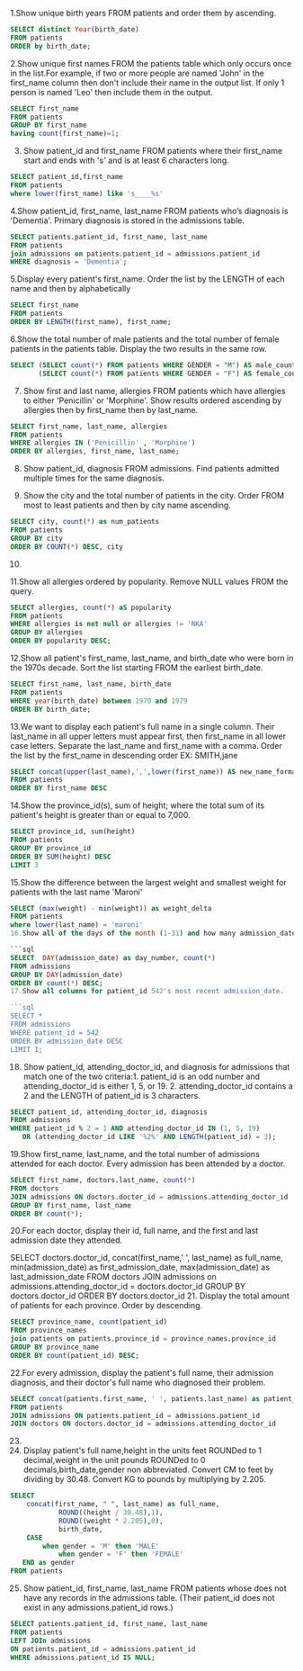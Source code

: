1.Show unique birth years FROM patients and order them by ascending.

```sql
SELECT distinct Year(birth_date)
FROM patients
ORDER by birth_date;
```
2.Show unique first names FROM the patients table which only occurs once in the list.For example, if two or more people are named 'John' in the first_name column then don't include their name in the output list. If only 1 person is named 'Leo' then include them in the output.

```sql
SELECT first_name
FROM patients
GROUP BY first_name
having count(first_name)=1;
```
3. Show patient_id and first_name FROM patients where their first_name start and ends with 's' and is at least 6 characters long.

```sql
SELECT patient_id,first_name 
FROM patients
where lower(first_name) like 's____%s'
```
4.Show patient_id, first_name, last_name FROM patients who’s diagnosis is 'Dementia'. Primary diagnosis is stored in the admissions table.

```sql
SELECT patients.patient_id, first_name, last_name
FROM patients
join admissions on patients.patient_id = admissions.patient_id
WHERE diagnosis = 'Dementia';
```
5.Display every patient's first_name. Order the list by the LENGTH of each name and then by alphabetically

```sql
SELECT first_name 
FROM patients
ORDER BY LENGTH(first_name), first_name;
```

6.Show the total number of male patients and the total number of female patients in the patients table. Display the two results in the same row.

```sql
SELECT (SELECT count(*) FROM patients WHERE GENDER = "M") AS male_count,
	   (SELECT count(*) FROM patients WHERE GENDER = "F") AS female_count;
```
7. Show first and last name, allergies FROM patients which have allergies to either 'Penicillin' or 'Morphine'. Show results ordered ascending by allergies then by first_name then by last_name.

```sql
SELECT first_name, last_name, allergies
FROM patients
WHERE allergies IN ('Penicillin' , 'Morphine')
ORDER BY allergies, first_name, last_name;
```

8. Show patient_id, diagnosis FROM admissions. Find patients admitted multiple times for the same diagnosis.

9. Show the city and the total number of patients in the city. Order FROM most to least patients and then by city name ascending.

```sql
SELECT city, count(*) as num_patients
FROM patients
GROUP BY city
ORDER BY COUNT(*) DESC, city
```
10.

11.Show all allergies ordered by popularity. Remove NULL values FROM the query.

```sql
SELECT allergies, count(*) aS popularity
FROM patients
WHERE allergies is not null or allergies != 'NKA'
GROUP BY allergies
ORDER BY popularity DESC;
```
12.Show all patient's first_name, last_name, and birth_date who were born in the 1970s decade. Sort the list starting FROM the earliest birth_date.

```sql
SELECT first_name, last_name, birth_date
FROM patients
WHERE year(birth_date) between 1970 and 1979
ORDER BY birth_date;
```
13.We want to display each patient's full name in a single column. Their last_name in all upper letters must appear first, then first_name in all lower case letters. Separate the last_name and first_name with a comma. Order the list by the first_name in descending order  EX: SMITH,jane

```sql
SELECT concat(upper(last_name),',',lower(first_name)) AS new_name_format
FROM patients
ORDER BY first_name DESC
```
14.Show the province_id(s), sum of height; where the total sum of its patient's height is greater than or equal to 7,000.

``` sql
SELECT province_id, sum(height)
FROM patients
GROUP BY province_id
ORDER BY SUM(height) DESC
LIMIT 3
```
15.Show the difference between the largest weight and smallest weight for patients with the last name 'Maroni'


```sql
SELECT (max(weight) - min(weight)) as weight_delta
FROM patients
where lower(last_name) = 'maroni'
16.Show all of the days of the month (1-31) and how many admission_dates occurred on that day. Sort by the day with most admissions to least admissions.

```sql
SELECT  DAY(admission_date) as day_number, count(*)
FROM admissions
GROUP BY DAY(admission_date)
ORDER BY count(*) DESC;
17.Show all columns for patient_id 542's most recent admission_date.

```sql
SELECT *
FROM admissions
WHERE patient_id = 542
ORDER BY admission_date DESC
LIMIT 1;
```
18. Show patient_id, attending_doctor_id, and diagnosis for admissions that match one of the two criteria:1. patient_id is an odd number and attending_doctor_id is either 1, 5, or 19. 2. attending_doctor_id contains a 2 and the LENGTH of patient_id is 3 characters.

```sql
SELECT patient_id, attending_doctor_id, diagnosis
FROM admissions
WHERE patient_id % 2 = 1 AND attending_doctor_id IN (1, 5, 19)
   OR (attending_doctor_id LIKE '%2%' AND LENGTH(patient_id) = 3);
```

19.Show first_name, last_name, and the total number of admissions attended for each doctor. Every admission has been attended by a doctor.

```sql
SELECT first_name, doctors.last_name, count(*)
FROM doctors
JOIN admissions ON doctors.doctor_id = admissions.attending_doctor_id
GROUP BY first_name, last_name
ORDER BY count(*);
```
20.For each doctor, display their id, full name, and the first and last admission date they attended.

SELECT doctors.doctor_id,
	   concat(first_name,' ', last_name) as full_name, 
       min(admission_date) as first_admission_date, 
       max(admission_date) as last_admission_date
FROM doctors
JOIN admissions on admissions.attending_doctor_id = doctors.doctor_id
GROUP BY doctors.doctor_id
ORDER BY doctors.doctor_id
21. Display the total amount of patients for each province. Order by descending.

```sql
SELECT province_name, count(patient_id)
FROM province_names
join patients on patients.province_id = province_names.province_id
GROUP BY province_name
ORDER BY count(patient_id) DESC;
```
22.For every admission, display the patient's full name, their admission diagnosis, and their doctor's full name who diagnosed their problem.

```sql
SELECT concat(patients.first_name, ' ', patients.last_name) as patient_name, diagnosis, concat(doctors.first_name, ' ', doctors.last_name)
FROM patients
JOIN admissions ON patients.patient_id = admissions.patient_id
JOIN doctors ON doctors.doctor_id = admissions.attending_doctor_id
```
23.
24.  Display patient's full name,height in the units feet ROUNDed to 1 decimal,weight in the unit pounds ROUNDed to 0 decimals,birth_date,gender non abbreviated. Convert CM to feet by dividing by 30.48. Convert KG to pounds by multiplying by 2.205.

```sql
SELECT 
	concat(first_name, " ", last_name) as full_name, 
            ROUND((height / 30.48),1), 
            ROUND((weight * 2.205),0),
            birth_date,
    CASE 
    	when gender = 'M' then 'MALE'
            when gender = 'F' then 'FEMALE'
   END as gender
FROM patients
```
25. Show patient_id, first_name, last_name FROM patients whose does not have any records in the admissions table. (Their patient_id does not exist in any admissions.patient_id rows.)

```sql
SELECT patients.patient_id, first_name, last_name
FROM patients
LEFT JOIn admissions
ON patients.patient_id = admissions.patient_id
WHERE admissions.patient_id IS NULL;
```
